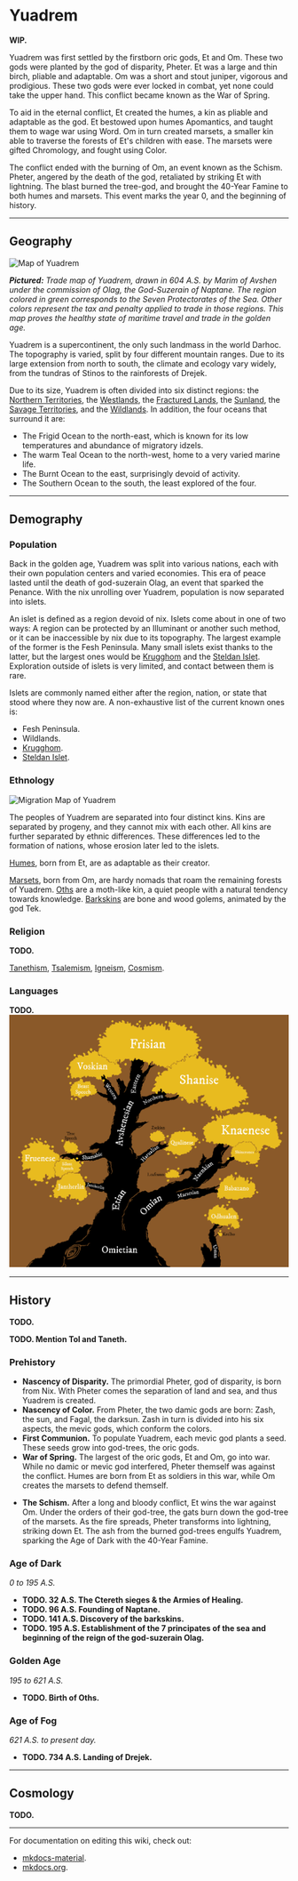 # Yuadrem
**WIP.**

<!--
TODO LIST:
* Finish this first index page. It's the first thing player see in the wiki!
* Check if I can link to a section in a file -- that would make links so much more useful.
* Check links **regularily**. They break often.
-->

Yuadrem was first settled by the firstborn oric gods, Et<!-- TODO. Link. --> and Om<!-- TODO. Link. -->.
These two gods were planted by the god of disparity, Pheter<!-- TODO. Link. -->.
Et was a large and thin birch, pliable and adaptable.
Om was a short and stout juniper, vigorous and prodigious.
These two gods were ever locked in combat, yet none could take the upper hand.
This conflict became known as the War of Spring.

To aid in the eternal conflict, Et created the humes<!-- TODO. Link. -->, a kin as pliable and adaptable as the god.
Et bestowed upon humes Apomantics<!-- TODO. Link. -->, and taught them to wage war using Word.
Om in turn created marsets<!-- TODO. Link. -->, a smaller kin able to traverse the forests of Et's children with ease.
The marsets were gifted Chromology<!-- TODO. Link. -->, and fought using Color.

The conflict ended with the burning of Om, an event known as the Schism<!-- TODO. Link. -->.
Pheter, angered by the death of the god, retaliated by striking Et with lightning<!-- TODO. Link. -->.
The blast burned the tree-god, and brought the 40-Year Famine to both humes and marsets.
This event marks the year 0, and the beginning of history.
<!-- NOTE. I should add lotsa links here... -->

--------------------------------------------------------------------------------
<!-- GEOGRAPHY ---------------------------------------------------------------->
## Geography
![Map of Yuadrem](img/world_map_v083.png)
<!-- TODO. Change "God-king" to "God-suzerain" in the map. -->

***Pictured:***
*Trade map of Yuadrem, drawn in 604 A.S. by Marim of Avshen under the commission of Olag, the God-Suzerain of Naptane.*
*The region colored in green corresponds to the Seven Protectorates of the Sea.*
*Other colors represent the tax and penalty applied to trade in those regions.*
*This map proves the healthy state of maritime travel and trade in the golden age.*

Yuadrem is a supercontinent, the only such landmass in the world Darhoc.
The topography is varied, split by four different mountain ranges.
Due to its large extension from north to south, the climate and ecology vary widely, from the tundras of Stinos to the rainforests of Drejek.

Due to its size, Yuadrem is often divided into six distinct regions: the [Northern Territories](world/northern_territories.md), the [Westlands](world/westlands.md), the [Fractured Lands](world/fractured_lands.md), the [Sunland](world/sunland.md), the [Savage Territories](world/savage_territories.md), and the [Wildlands](world/wildlands.md).
In addition, the four oceans that surround it are:

* The Frigid Ocean to the north-east, which is known for its low temperatures and abundance of migratory idzels<!-- TODO. Link. -->.
* The warm Teal Ocean to the north-west, home to a very varied marine life.
* The Burnt Ocean to the east, surprisingly devoid of activity.
* The Southern Ocean to the south, the least explored of the four.

--------------------------------------------------------------------------------
<!-- DEMOGRAPHY --------------------------------------------------------------->
## Demography
### Population
Back in the golden age, Yuadrem was split into various nations, each with their own population centers and varied economies.
This era of peace lasted until the death of god-suzerain Olag<!-- TODO. Link. -->, an event that sparked the Penance<!-- TODO. Link. -->.
With the nix<!-- TODO. Link. --> unrolling over Yuadrem, population is now separated into islets.

An islet is defined as a region devoid of nix.
Islets come about in one of two ways: A region can be protected by an Illuminant<!-- TODO. Link. --> or another such method, or it can be inaccessible by nix due to its topography.
The largest example of the former is the Fesh Peninsula<!-- TODO. Link. -->.
Many small islets exist thanks to the latter, but the largest ones would be [Krugghom](islets/krugghom/index.md) and the [Steldan Islet](islets/steldan_islet/index.md).
Exploration outside of islets is very limited, and contact between them is rare.

Islets are commonly named either after the region, nation, or state that stood where they now are.
A non-exhaustive list of the current known ones is:

* Fesh Peninsula.
* Wildlands.
* [Krugghom](islets/krugghom/index.md).
* [Steldan Islet](islets/steldan_islet/index.md).

<!-- ETHNOLOGY ---------------------------------------------------------------->
### Ethnology
![Migration Map of Yuadrem](img/migration_routes_v083.svg)
<!-- TODO. Description of the image. -->

The peoples of Yuadrem are separated into four distinct kins.
Kins are separated by progeny, and they cannot mix with each other.
All kins are further separated by ethnic differences.
These differences led to the formation of nations, whose erosion later led to the islets.

[Humes](kins/hume.md), born from Et, are as adaptable as their creator.
<!-- They became the dominant kin in Yuadrem after the Schism, and remain in this position even after the Penance. -->
[Marsets](kins/marset.md), born from Om, are hardy nomads that roam the remaining forests of Yuadrem.
[Oths](kins/oths.md) are a moth-like kin, a quiet people with a natural tendency towards knowledge.
[Barkskins](kins/barkskin.md) are bone and wood golems, animated by the god Tek<!-- TODO. Link. -->.

<!-- Ets. --------------------------------------------------------------------->
<!-- Before these modern kins existed, two kins ruled Yuadrem: the ets and the oms.
Ets were a tall hume-like kin who, using the art of *Cthai-thas*, molded their own flesh, and created humes and oths.
Due to their individualist nature, ets never had a population over the few thousands.
Most of them died during The Schism, and the few survivors are though to have been lost in The Penance. -->

<!-- Ets were commonly known as the "tall kin", for they usually stood well beyond 3 meters.
When borm their skin was of a bluish white color, their eyes were as black as the abyss, and were hairless.

The species greatly developed their technology, which was biological in nature.
They were free from aging and illness, and each was capable of shaping their own flesh.
This led to a great variety of characteristics in the many members of the kin.

Ets were obsessed with their individuality.
It was common for one to change their own appearance, molding their flesh to reflect their personality and philosophy.
Despite their longevity, it was rare for new ets to be born.
The kin never grew to more than a few thousand members. -->

<!-- Oms. --------------------------------------------------------------------->
<!-- In contrast, not much is known about oms.
They were nomadic in nature, and are though to have lived simple lifestyles.
Most were slaughtered by ets and humes, in the Three Omian Genocides.
Marsets are the only known descendants of oms, but fragments of their culture also remains on barkskins. -->

<!-- RELIGION ----------------------------------------------------------------->
### Religion
**TODO.**
<!-- \DndDropCapLine{R}{eligion is an important part of life}
of the many cultures of Yuadrem.
Some worship specific pantheons of gods, others praise unpersonified concepts, and a selected few worship nature itself.
% In the times before the schism there was a wide belief that the tall kin could answer prayers, but their worship is now forbidden in most of the continent.

% The true existence of these divinities is a widely discussed subject, but their worship is undeniable.
From the nature-worshiping folk of Jenkash to the god-birds of Krudzal, each culture performs a set of rituals in the name of their deities, and some even claim to be able to channel their divine power.
While it might be hard to pinpoint the exact number of religions in Yuadrem, a few are built into the fabric of civilizations, and are easy to tell apart. -->

[Tanethism](religions/tanethism.md), [Tsalemism](religions/tsalemism.md), [Igneism](religions/igneism.md), [Cosmism](religions/cosmism.md).

<!-- \begin{table*}[b]%
    \begin{DndTable}[width=\linewidth, header=The Gods of Yuadrem]{p{2cm}p{0.8cm}p{3cm}p{1.8cm}X}
        \textbf{Name} & \textbf{Tides} & \textbf{Domains} & \textbf{Religion} & \textbf{Symbol} \\
        The Scholar  & B  & Reason, Knowledge     & Igneism   & A many-armed blue oth reading multiple books. \\
        The Zealous  & R  & Passion, Zeal         & Igneism   & A red dratl ird standing over a sand dune. \\
        The Star     & S  & Admiration, Fame      & Igneism   & A naked tall one, sometimes replaced by a shadow or a uman. \\
        The Equalist & I  & Justice, Equity       & Igneism   & An indigo gat holding a spear and a coin. \\
        The Altruist & G  & Empathy, Compassion   & Igneism   & A furtive golden marset carrying a basket full of eggs. \\
        The Sorrow   & -  & Balance, Punishment   & Igneism   & An indistinct cloaked figure holding a bloody heart. \\
        Changing God & -  & Secrecy, Manipulation & Rashiism  & A robed oth with a featureless bronze mask. \\
        Febrid       & B  & Intellect, Wood       & Tanethism & A gat forming a crescent moon with its horns. \\
        The Traveler & BR & Luck, Beer            & Tanethism & An indistinct figure cloaked in light brown robes. \\
        Vugar        & BG & Family, Fertility     & Tanethism & A gat prince dressed in a simple silver toga. \\
        Vahagn       & R  & Mountains, Fire       & Tanethism & A red quies holding a colossal mace. \\
        Genadi       & RI & Bravery, Love         & Tanethism & A grung warrior carrying a sword and a lute. \\
        Sakris       & RS & Fun, Wine             & Tanethism & A uman servant carrying cups and wine. \\
        Matevos      & S  & Glory, Water          & Tanethism & An ice zaloth holding a bident and a shield. \\
        Hanutsh      & SB & Teaching, Books       & Tanethism & A tsanek dressed in scrolls and paper. \\
        Tamaz        & SG & Wealth, Silver        & Tanethism & A gray ird eternally flying towards the sun. \\
        Phusinhe     & I  & The Stars, Metal      & Tanethism & A giant tortle with the visage of stars in its shell. \\
        Nadzim       & IB & Justice, the Sky      & Tanethism & A purple oth holding an abacus and a spyglass. \\
        Gathoz       & IS & Secrecy, Murder       & Tanethism & A kinless being with shifting body and face. \\
        Bagrat       & G  & Farming, Earth        & Tanethism & A gat farmer with tools made of gold. \\
        Havetish     & GI & Leadership, Tyranny   & Tanethism & A barkskin holding a golden and an indigo spear. \\
        Mziva        & GR & Self Sacrifice        & Tanethism & A blonde marset with a flowered back. \\
        Jua\~nansiz  & G  & Day, Sunlight         & Tsalemism & A rainbow-colored heron followed by northern lights. \\
        Dzadsiz      & R  & Night, Darkness       & Tsalemism & A black raven surrounded by never-dispersing mists. \\
        The Observer & -  & Cosmos, the Unknown   & Cosmism   & A titanic three-eyed slug ridden with tentacles and appendages.
    \end{DndTable}
\end{table*} -->

<!-- LANGUAGES ---------------------------------------------------------------->
### Languages
**TODO.**
![Language Tree](img/language_tree_v022.png)
<!-- TODO. Description of the image. -->

<!-- \begin{table*}[b]%
    \begin{DndTable}[width=\linewidth]{X}
        \centering
        \includegraphics[width=0.99\textwidth]{01yuadrem/img/22languages_map.png}
    \end{DndTable}
\end{table*}

A great variety of languages permeate Yuadrem, both of natural spawn and artificial design.
While it is impossible to identify each tongue and its variations, many efforts have been done over the years to classify the common ones.

Based on lexical and grammatical similarities, languages are separated into four generations, and five distinct families.
The following tables classify these languages, pointing to their script and original speakers. -->

<!-- \begin{DndTable}[width=\linewidth, header=First Generation]{p{2.6cm}p{2.6cm}X}
    \textbf{Language}  & \textbf{Original Speakers} & \textbf{Script} \\
    Jantherlin         & Ets                        & Varies \\
    Babazano           & Marsets                    & - \\
    Knaenese           & Naenks \& Tsaneks          & Knaenese \\
    Outer Tongue       & -                          & Outer Tongue \\
    Mind Speech        & Zaloths                    & -
\end{DndTable}

\begin{DndTable}[width=\linewidth, header=Second Generation]{p{2.6cm}p{2.6cm}X}
    \textbf{Language}  & \textbf{Original Speakers} & \textbf{Script} \\
    Shamabic           & Oths                       & Shamabic \\
    Harualish          & Irds                       & Harualish \\
    Avshenese          & Gats                       & Avshenese \\
    Leafrunes          & Marsets                    & Leafrunes \\
    Shinerunes         & Naenks \& Tsaneks          & Shinerunes \\
    Seedspeech         & Gannagian Tsaneks          & - \\
    Krelho             & Tortles \& Grungs          & Krelho \\
    Odhualen           & Umans                      & Outer Tongue
\end{DndTable}

\begin{DndTable}[width=\linewidth, header=Third Generation]{p{2.6cm}p{3.2cm}X}
    \textbf{Language}  & \textbf{Original Speakers} & \textbf{Script} \\
    Silent Speech      & Oths                       & - \\
    Fruenese           & Sulian Oths                & Fruenese \\
    Zsekian            & Dratl Irds                  & Harualish \\
    Qualinese          & Jenkashian Irds            & Harualish \\
    Shanise            & Northern Irds \& Gats      & Shanise \\
    Frishian           & Jorea \& Dzorvepem         & Avshenese \\
    Voskian            & Voskferm \& Voskgrit       & Avshenese \\
    Thieves' Cant      & Rogues \& Thieves          & Thieves' Cant \\
    Slaadi             & Slaads                     & Krelho \\
    Feelspeech         & Zaloths \& Umans           & -
\end{DndTable}

\begin{DndTable}[width=\linewidth, header=Fourth Generation]{p{2.6cm}p{3.2cm}p{2.2cm}}
    \textbf{Language}  & \textbf{Original Speakers} & \textbf{Script} \\
    True Speech        & Palegna \& Sulia           & - \\
    Jol'naat           & Jenkash                    & - \\
    Beast Speech       & Jorea                      & - \\
    Conscript Tongue   & Cabb Goem-Rlamesh          & - \\
    Traveler's Cant    & Zaloths \& Umans           & Traveler's Cant
\end{DndTable} -->

<!-- % \paragraph{Old Tongue} A very complicated and intricate language spoken by the tall kin, the original settlers of Yuadrem.
% It's spoken form involves various complex articulations and the definition of a word can vary greatly based on the context.
% Additionally, each tall one had their own personal version of the written form, and others would understand it as much as they understood the individual.
% % This makes the reading of the old tongue extremely difficult for the kin that remain in the world, since understanding a particular tall one's scribbles essentially requires understanding their own version of the language.
% % Nowadays, only scholars and archaeologists understand the language, and it is not normally used anywhere.
% \paragraph{Marset Tongue} Every marset is already able to speak this strange, repetitive language.
% The marset tongue only has ten consonants, and ten verbs.
% % The rest of their vocabulary is built up from there, making their language very difficult to speak or understand by kins other than the marsets.
% Marset tongue can be spoken in one of two ways: soundlessly, through lip reading, or screamed as loud as possible, with no middle ground.
% The language cannot be written down.
% \paragraph{Naenk Tongue} Short words and strong consonants define the naenk tongue.
% Lacking lips and teeth, naenks make heavy use of their alveolar ridge and hard palate to produce syllables.
% The written form of the language involves carving lines and holes onto bark or stone.
% \paragraph{Outer Tongue}
% \paragraph{Mind Speech}

% \subsubsection{Second Generation}
% \paragraph{Dust Tongue}
% \paragraph{Ird Tongue}
% \paragraph{Gat Tongue}
% \paragraph{Leafrunes} Very easy to learn, but kept secret by the archer kin.
% A marset will teach this set of runes only to creatures that it deeply trusts, and only if it's strictly necessary.
% Ten leafrunes exist, all of which are used individually and to convey very simple meaning.
% % \textit{colony}, \textit{danger}, \textit{fun place}, \textit{hiding spot}, \textit{observation point}, \textit{predators}, \textit{road}, \textit{sacred place}, \textit{source of food}, and \textit{source of materials}.
% \paragraph{Shinerunes}
% \paragraph{Krelho}
% \paragraph{Nomad Tongue}

% \subsubsection{Third Generation}
% \paragraph{Silent Speech}
% \paragraph{Standard Language}
% \paragraph{Zsek Tongue}
% \paragraph{Qul Tongue}
% \paragraph{North Tongue}
% \paragraph{Beetle Tongue}
% \paragraph{Gilded Tongue}
% \paragraph{Thieves' Cant}
% \paragraph{Slaadi}
% \paragraph{Frost Tongue}
% \paragraph{Bog Tongue}
% \paragraph{Feelspeech}

% \subsubsection{Fourth Generation}
% \paragraph{True Speech}
% \paragraph{Jol'naat}
% \paragraph{Beast Speech}
% \paragraph{Conscript Language}
% \paragraph{Traveler's Cant} -->

<!-- \subsubsection{Language}
The tall kin spoke a very sophisticated language, known as jan-theth rlin, simplified as jantherlin.
This language allowed for a very profound expression of one's emotions and inner state, and is still used in poetry to this date.
For when deeper communication is needed, ets could meld their bodies and share thought, but the practice was only used in special rituals or to express especially complex abstract concepts.

As for written word, it was customary for the tall kin to chisel the stone, commonly carving a great variety of images alongside the text.
While this written language originates from jantherlin, each tall one had its own personal version of it.
Other ets could only comprehend one's writing as much as they understood the writer.
This makes the study of jantherlin extremely difficult to modern archaeologists.
% This makes the reading of the jantherlin extremely difficult for the kin that remain in the world, since understanding a particular tall one's scribbles essentially requires understanding their own version of the language.
 -->

--------------------------------------------------------------------------------
<!-- HISTORY ------------------------------------------------------------------>
## History
**TODO.**

**TODO. Mention Tol and Taneth.**

<!-- PREHISTORY --------------------------------------------------------------->
### Prehistory
* **Nascency of Disparity.**
The primordial Pheter, god of disparity, is born from Nix.
With Pheter comes the separation of land and sea, and thus Yuadrem is created.
* **Nascency of Color.**
From Pheter, the two damic gods are born: Zash, the sun, and Fagal, the darksun.
Zash in turn is divided into his six aspects, the mevic gods, which conform the colors.
* **First Communion.**
To populate Yuadrem, each mevic god plants a seed.
These seeds grow into god-trees, the oric gods.
* **War of Spring.**
The largest of the oric gods, Et and Om, go into war.
While no damic or mevic god interfered, Pheter themself was against the conflict.
Humes are born from Et as soldiers in this war, while Om creates the marsets to defend themself.
<!-- TODO. Add the Ird Diaspora + the first siege of Ctereth. -->
* **The Schism.**
After a long and bloody conflict, Et wins the war against Om.
Under the orders of their god-tree, the gats burn down the god-tree of the marsets.
As the fire spreads, Pheter transforms into lightning, striking down Et.
The ash from the burned god-trees engulfs Yuadrem, sparking the Age of Dark with the 40-Year Famine.
<!-- TODO. Add the Gat Diaspora (Bughna and Treb). -->

<!-- NOTE. Ededeian genocide ends with the death of king D'khan at the hands of Genadi. -->

<!-- TODO. Maybe change the dates using a random number generator (within reason). -->
<!-- AGE OF DARK -------------------------------------------------------------->
### Age of Dark
*0 to 195 A.S.*

* **TODO. 32 A.S. The Ctereth sieges & the Armies of Healing.**
* **TODO. 96 A.S. Founding of Naptane.**
* **TODO. 141 A.S. Discovery of the barkskins.**
* **TODO. 195 A.S. Establishment of the 7 principates of the sea and beginning of the reign of the god-suzerain Olag.**

<!-- GOLDEN AGE --------------------------------------------------------------->
### Golden Age
*195 to 621 A.S.*

* **TODO. Birth of Oths.**

<!-- AGE OF FOG --------------------------------------------------------------->
### Age of Fog
*621 A.S. to present day.*

* **TODO. 734 A.S. Landing of Drejek.**

<!-- NOTE. Present day: 802 A.S. -->

--------------------------------------------------------------------------------
<!-- COSMOLOGY ---------------------------------------------------------------->
## Cosmology
**TODO.**

--------------------------------------------------------------------------------
For documentation on editing this wiki, check out:

* [mkdocs-material](https://squidfunk.github.io/mkdocs-material/creating-your-site/).
* [mkdocs.org](https://www.mkdocs.org).
